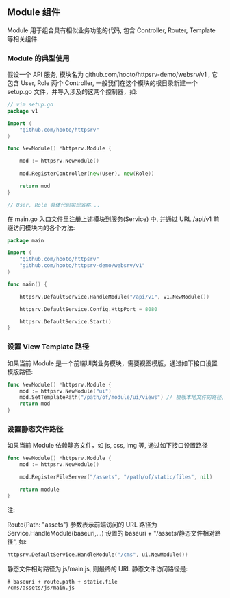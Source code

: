 ## Module 组件

Module 用于组合具有相似业务功能的代码, 包含 Controller, Router, Template 等相关组件.

### Module 的典型使用

假设一个 API 服务, 模块名为 github.com/hooto/httpsrv-demo/websrv/v1 , 它包含 User, Role 两个 Controller, 一般我们在这个模块的根目录新建一个 setup.go 文件，并导入涉及的这两个控制器，如: 


``` go
// vim setup.go
package v1

import (
	"github.com/hooto/httpsrv"
)

func NewModule() *httpsrv.Module {

	mod := httpsrv.NewModule()
    
	mod.RegisterController(new(User), new(Role))

	return mod
}

// User, Role 具体代码实现省略...
```

在 main.go 入口文件里注册上述模块到服务(Service) 中, 并通过 URL /api/v1 前缀访问模块内的各个方法:

``` go
package main

import (
	"github.com/hooto/httpsrv"
	"github.com/hooto/httpsrv-demo/websrv/v1"
)

func main() {

	httpsrv.DefaultService.HandleModule("/api/v1", v1.NewModule())

	httpsrv.DefaultService.Config.HttpPort = 8080

	httpsrv.DefaultService.Start()
}
```

### 设置 View Template 路径

如果当前 Module 是一个前端UI类业务模块，需要视图模版，通过如下接口设置模版路径:

``` go
func NewModule() *httpsrv.Module {
	mod := httpsrv.NewModule("ui")
	mod.SetTemplatePath("/path/of/module/ui/views") // 模版本地文件的路径, 可谓一个模块设置 1 ~ N 个路径
	return mod
}
```

### 设置静态文件路径

如果当前 Module 依赖静态文件，如 js, css, img 等, 通过如下接口设置路径

``` go
func NewModule() *httpsrv.Module {
	mod := httpsrv.NewModule()

	mod.RegisterFileServer("/assets", "/path/of/static/files", nil)

	return module
}
```

注: 

Route{Path: "assets"} 参数表示前端访问的 URL 路径为 Service.HandleModule(baseuri,...) 设置的 baseuri + "/assets/静态文件相对路径", 如:

``` go
httpsrv.DefaultService.HandleModule("/cms", ui.NewModule())
```

静态文件相对路径为 js/main.js, 则最终的 URL 静态文件访问路径是:

``` shell
# baseuri + route.path + static.file
/cms/assets/js/main.js
```

